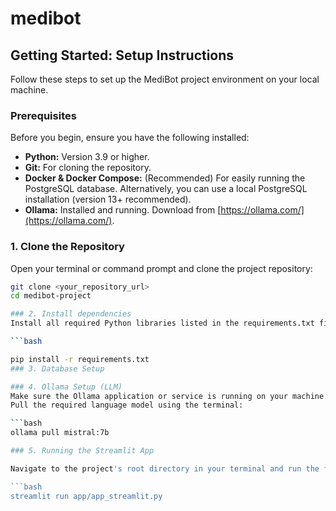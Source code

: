 # medibot

## Getting Started: Setup Instructions

Follow these steps to set up the MediBot project environment on your local machine.

### Prerequisites

Before you begin, ensure you have the following installed:

* **Python:** Version 3.9 or higher.
* **Git:** For cloning the repository.
* **Docker & Docker Compose:** (Recommended) For easily running the PostgreSQL database. Alternatively, you can use a local PostgreSQL installation (version 13+ recommended).
* **Ollama:** Installed and running. Download from [https://ollama.com/](https://ollama.com/).

### 1. Clone the Repository

Open your terminal or command prompt and clone the project repository:

```bash
git clone <your_repository_url>
cd medibot-project

### 2. Install dependencies
Install all required Python libraries listed in the requirements.txt file:

```bash

pip install -r requirements.txt
### 3. Database Setup 

### 4. Ollama Setup (LLM)
Make sure the Ollama application or service is running on your machine.
Pull the required language model using the terminal:

```bash
ollama pull mistral:7b

### 5. Running the Streamlit App

Navigate to the project's root directory in your terminal and run the following command:

```bash
streamlit run app/app_streamlit.py